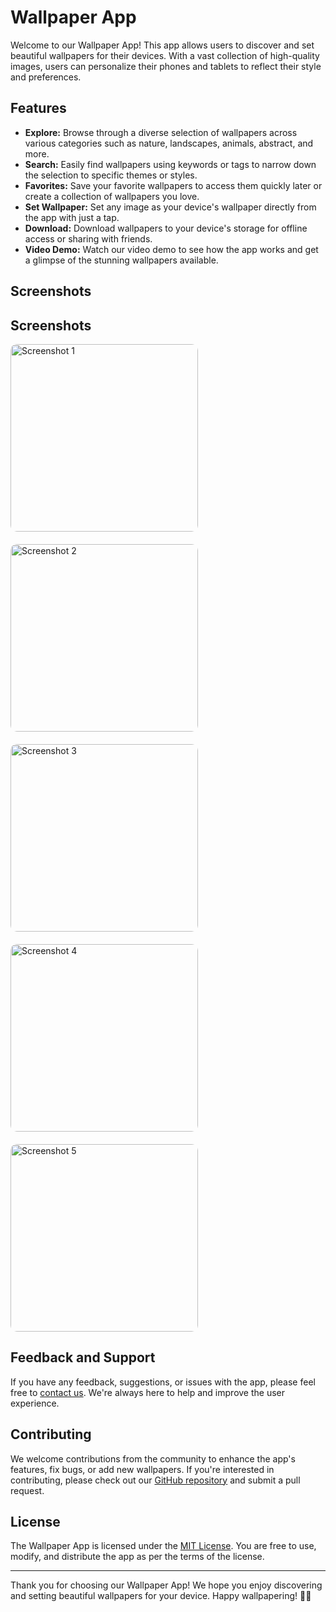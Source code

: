 # Wallpaper App

Welcome to our Wallpaper App! This app allows users to discover and set beautiful wallpapers for their devices. With a vast collection of high-quality images, users can personalize their phones and tablets to reflect their style and preferences.

## Features

- **Explore:** Browse through a diverse selection of wallpapers across various categories such as nature, landscapes, animals, abstract, and more.
- **Search:** Easily find wallpapers using keywords or tags to narrow down the selection to specific themes or styles.
- **Favorites:** Save your favorite wallpapers to access them quickly later or create a collection of wallpapers you love.
- **Set Wallpaper:** Set any image as your device's wallpaper directly from the app with just a tap.
- **Download:** Download wallpapers to your device's storage for offline access or sharing with friends.
- **Video Demo:** Watch our video demo to see how the app works and get a glimpse of the stunning wallpapers available.


## Screenshots
## Screenshots

<div style="display: grid; grid-template-columns: repeat(auto-fit, minmax(300px, 1fr)); gap: 20px;">
    <img src="https://github.com/viveksingh77/dotpager/assets/117309481/cc45fe87-b831-4e64-9d18-fe65219df392" alt="Screenshot 1" width="300" style="border-radius: 10px;">
    <img src="https://github.com/viveksingh77/dotpager/assets/117309481/2a9a4757-dd54-46c4-a6ae-e83b661146c3" alt="Screenshot 2" width="300" style="border-radius: 10px;">
    <img src="https://github.com/viveksingh77/dotpager/assets/117309481/f75a5f03-8810-4083-a111-8100c9773c1d" alt="Screenshot 3" width="300" style="border-radius: 10px;">
    <img src="https://github.com/viveksingh77/dotpager/assets/117309481/03a6634d-4a3d-44a0-8c45-fdad0fa510b9" alt="Screenshot 4" width="300" style="border-radius: 10px;">
    <img src="https://github.com/viveksingh77/dotpager/assets/117309481/2d728cf3-6046-4c8c-b367-7f2820f1416b" alt="Screenshot 5" width="300" style="border-radius: 10px;">
</div>


## Feedback and Support

If you have any feedback, suggestions, or issues with the app, please feel free to [contact us](mailto:deepusingh6437@gmail.com). We're always here to help and improve the user experience.

## Contributing

We welcome contributions from the community to enhance the app's features, fix bugs, or add new wallpapers. If you're interested in contributing, please check out our [GitHub repository](link-to-github-repo) and submit a pull request.

## License

The Wallpaper App is licensed under the [MIT License](link-to-license). You are free to use, modify, and distribute the app as per the terms of the license.

---

Thank you for choosing our Wallpaper App! We hope you enjoy discovering and setting beautiful wallpapers for your device. Happy wallpapering! 🌟📱
